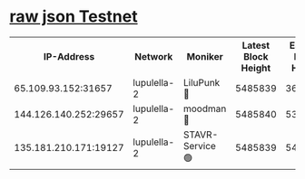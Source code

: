 [raw json Testnet](https://rpc-check.jaclalt.stavr.tech/jaclalt/rpc-jaclalt-result.json)
=

<table><tr><th>IP-Address</th><th>Network</th><th>Moniker</th><th>Latest Block Height</th><th>Earliest Block Height</th><th>Catching Up</th><th>Voting Power</th><th>Scan Time</th></tr><tr><td>65.109.93.152:31657</td><td>lupulella-2</td><td>LiluPunk 🔴</td><td>5485839</td><td>3688866</td><td>False</td><td>685033</td><td>2023-11-29T11:49:28.103159346UTC</td></tr><tr><td>144.126.140.252:29657</td><td>lupulella-2</td><td>moodman 🔴</td><td>5485840</td><td>5385840</td><td>False</td><td>769094</td><td>2023-11-29T11:49:34.938102867UTC</td></tr><tr><td>135.181.210.171:19127</td><td>lupulella-2</td><td>STAVR-Service 🟢</td><td>5485839</td><td>5484901</td><td>False</td><td>0</td><td>2023-11-29T11:49:27.770047240UTC</td></tr></table>
